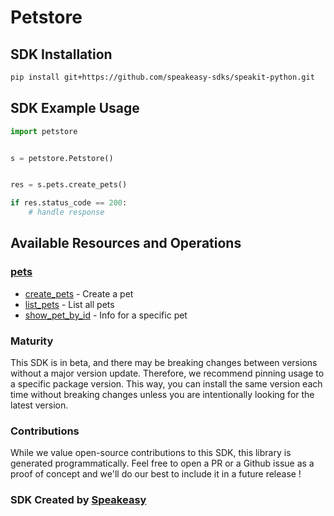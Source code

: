 # Petstore

<!-- Start SDK Installation -->
## SDK Installation

```bash
pip install git+https://github.com/speakeasy-sdks/speakit-python.git
```
<!-- End SDK Installation -->

## SDK Example Usage
<!-- Start SDK Example Usage -->
```python
import petstore


s = petstore.Petstore()


res = s.pets.create_pets()

if res.status_code == 200:
    # handle response
```
<!-- End SDK Example Usage -->

<!-- Start SDK Available Operations -->
## Available Resources and Operations


### [pets](docs/pets/README.md)

* [create_pets](docs/pets/README.md#create_pets) - Create a pet
* [list_pets](docs/pets/README.md#list_pets) - List all pets
* [show_pet_by_id](docs/pets/README.md#show_pet_by_id) - Info for a specific pet
<!-- End SDK Available Operations -->

### Maturity

This SDK is in beta, and there may be breaking changes between versions without a major version update. Therefore, we recommend pinning usage
to a specific package version. This way, you can install the same version each time without breaking changes unless you are intentionally
looking for the latest version.

### Contributions

While we value open-source contributions to this SDK, this library is generated programmatically.
Feel free to open a PR or a Github issue as a proof of concept and we'll do our best to include it in a future release !

### SDK Created by [Speakeasy](https://docs.speakeasyapi.dev/docs/using-speakeasy/client-sdks)
